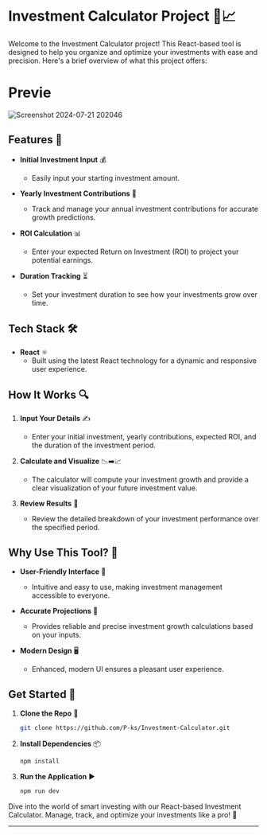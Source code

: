 # Investment Calculator Project 🌟📈

Welcome to the Investment Calculator project! This React-based tool is designed to help you organize and optimize your investments with ease and precision. Here's a brief overview of what this project offers:

# Previe

![Screenshot 2024-07-21 202046](https://github.com/user-attachments/assets/3e0f6917-d1da-4460-84bd-a3ea671996e4)

## Features 🚀

- **Initial Investment Input** 💰
  - Easily input your starting investment amount.
  
- **Yearly Investment Contributions** 📆
  - Track and manage your annual investment contributions for accurate growth predictions.

- **ROI Calculation** 📊
  - Enter your expected Return on Investment (ROI) to project your potential earnings.

- **Duration Tracking** ⏳
  - Set your investment duration to see how your investments grow over time.

## Tech Stack 🛠️

- **React** ⚛️
  - Built using the latest React technology for a dynamic and responsive user experience.

## How It Works 🔍

1. **Input Your Details** ✍️
   - Enter your initial investment, yearly contributions, expected ROI, and the duration of the investment period.

2. **Calculate and Visualize** 📉➡️📈
   - The calculator will compute your investment growth and provide a clear visualization of your future investment value.

3. **Review Results** 📅
   - Review the detailed breakdown of your investment performance over the specified period.

## Why Use This Tool? 🌟

- **User-Friendly Interface** 🎨
  - Intuitive and easy to use, making investment management accessible to everyone.

- **Accurate Projections** 🧮
  - Provides reliable and precise investment growth calculations based on your inputs.

- **Modern Design** 🖥️
  - Enhanced, modern UI ensures a pleasant user experience.

## Get Started 🏁

1. **Clone the Repo** 📂
   ```bash
   git clone https://github.com/P-ks/Investment-Calculator.git
   ```

2. **Install Dependencies** 📦
   ```bash
   npm install
   ```

3. **Run the Application** ▶️
   ```bash
   npm run dev
   ```

Dive into the world of smart investing with our React-based Investment Calculator. Manage, track, and optimize your investments like a pro! 🌟

---

